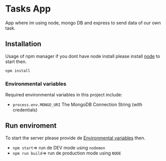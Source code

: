 # Tasks App
App where im using node, mongo DB and express to send data of our own task.
## Installation
Usage of npm manager if you dont have node install please install [node](https://nodejs.org/es/) to start then.
```bash
npm install
```
### Environmental variables
Required environmental variables in this project include:

* `process.env.MONGO_URI` The MongoDB Connection String (with credentials)
## Run enviroment
To start the server please provide de [Environmental variables](#Link) then.
* `npm start`=> run de DEV mode using `nodemon`
* `npm run build`=> run de production mode using `NODE`
